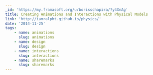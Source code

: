 ```yaml
---
_id: 'https://my.framasoft.org/u/borisschapira/?y4XnAg'
title: Creating Animations and Interactions with Physical Models
link: 'http://iamralpht.github.io/physics/'
date: '2014-11-25'
tags:
    - name: animations
      slug: animations
    - name: design
      slug: design
    - name: interactions
      slug: interactions
    - name: sharemarks
      slug: sharemarks
---
```


<div class="markdown"><p></p></div>

